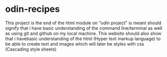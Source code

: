 # odin-recipes
This project is the end of the html module on "odin project" is meant should signify that i have basic understanding of the command line/terminal as well as using git and github on my local machine. This  website should also show that i havebasic understanding of the html (Hyper text markup language) to be able to create text and images which will later be styles with css (Cascading style sheets) 
